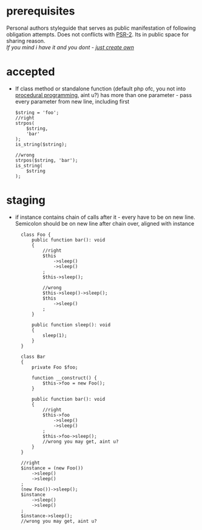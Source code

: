 # prerequisites
Personal authors styleguide that serves as public manifestation of following obligation attempts. Does not conflicts with [PSR-2](https://www.php-fig.org/psr/psr-2/). Its in public space for sharing reason. <br>
_If you mind i have it and you dont - [just create own](https://github.com/new)_

# accepted
- If class method or standalone function (default php ofc, you not into [procedural programming](https://en.wikipedia.org/wiki/Procedural_programming), aint u?) has more than one parameter - pass every parameter from new line, including first
    ```
    $string = 'foo';
    //right
    strpos(
        $string,
        'bar'
    );
    is_string($string);

    //wrong
    strpos($string, 'bar');
    is_string(
        $string
    );
    ```

# staging
- if instance contains chain of calls after it - every have to be on new line. Semicolon should be on new line after chain over, aligned with instance
  ```
    class Foo {
        public function bar(): void
        {
            //right
            $this
                ->sleep()
                ->sleep()
            ;
            $this->sleep();

            //wrong
            $this->sleep()->sleep();
            $this
                ->sleep()
            ;
        }

        public function sleep(): void
        {
            sleep(1);
        }
    }

    class Bar
    {
        private Foo $foo;

        function __construct() {
            $this->foo = new Foo();
        }

        public function bar(): void
        {
            //right
            $this->foo
                ->sleep()
                ->sleep()
            ;
            $this->foo->sleep();
            //wrong you may get, aint u?
        }
    }

    //right
    $instance = (new Foo())
        ->sleep()
        ->sleep()
    ;
    (new Foo())->sleep();
    $instance
        ->sleep()
        ->sleep()
    ;
    $instance->sleep();
    //wrong you may get, aint u?
  ```
